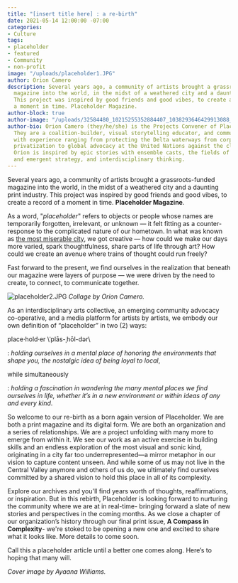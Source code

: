 ```yaml
---
title: "[insert title here] : a re-birth"
date: 2021-05-14 12:00:00 -07:00
categories:
- Culture
tags:
- placeholder
- featured
- Community
- non-profit
image: "/uploads/placeholder1.JPG"
author: Orion Camero
description: Several years ago, a community of artists brought a grassroots-funded
  magazine into the world, in the midst of a weathered city and a daunting print industry.
  This project was inspired by good friends and good vibes, to create a record of
  a moment in time. Placeholder Magazine.
author-block: true
author-image: "/uploads/32584480_10215255352884407_1038293646429913088_o.jpg"
author-bio: Orion Camero (they/he/she) is the Projects Convener of Placeholder Magazine.
  They are a coalition-builder, visual storytelling educator, and community organizer
  with experience ranging from protecting the Delta waterways from corporate water
  privatization to global advocacy at the United Nations against the climate crisis.
  Orion is inspired by epic stories with ensemble casts, the fields of spiritual ecology
  and emergent strategy, and interdisciplinary thinking.
---
```


Several years ago, a community of artists brought a grassroots-funded magazine into the world, in the midst of a weathered city and a daunting print industry. This project was inspired by good friends and good vibes, to create a record of a moment in time. **Placeholder Magazine**.

As a word, "*placeholder*" refers to objects or people whose names are temporarily forgotten, irrelevant, or unknown — it felt fitting as a counter-response to the complicated nature of our hometown. In what was known as [the most miserable city](http://time.com/23514/americas-most-miserable-city-emerges-from-bankruptcy/), we got creative — how could we make our days more varied, spark thoughtfulness, share parts of life through art? How could we create an avenue where trains of thought could run freely?

Fast forward to the present, we find ourselves in the realization that beneath our magazine were layers of purpose — we were driven by the need to create, to connect, to communicate together.

![placeholder2.JPG](/uploads/placeholder2.JPG)
*Collage by Orion Camero.*

As an interdisciplinary arts collective, an emerging community advocacy co-operative, and a media platform for artists by artists, we embody our own definition of “placeholder” in two (2) ways:

place·hold·er \\ˈplās-ˌhōl-dər\\

\: *holding ourselves in a mental place of honoring the environments that shape you, the nostalgic idea of being loyal to local*,

while simultaneously

\: *holding a fascination in wandering the many mental places we find ourselves in life, whether it’s in a new environment or within ideas of any and every kind*.

So welcome to our re-birth as a born again version of Placeholder. We are both a print magazine and its digital form. We are both an organization and a series of relationships. We are a project unfolding with many more to emerge from within it. We see our work as an active exercise in building skills and an endless exploration of the most visual and sonic kind, originating in a city far too underrepresented—a mirror metaphor in our vision to capture content unseen. And while some of us may not live in the Central Valley anymore and others of us do, we ultimately find ourselves committed by a shared vision to hold this place in all of its complexity.

Explore our archives and you'll find years worth of thoughts, reaffirmations, or inspiration. But in this rebirth, Placeholder is looking forward to nurturing the community where we are at in real-time-  bringing forward a slate of new stories and perspectives in the coming months. As we close a chapter of our organization’s history through our final print issue, **A Compass in Complexity**- we're stoked to be opening a new one and excited to share what it looks like. More details to come soon.

Call this a placeholder article until a better one comes along. Here’s to hoping that many will.

*Cover image by Ayaana Williams.*